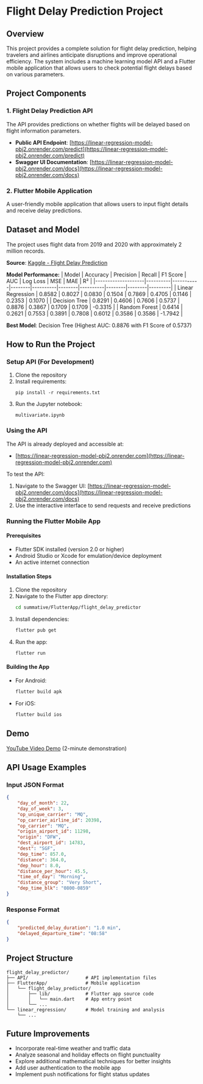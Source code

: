 # Flight Delay Prediction Project

## Overview
This project provides a complete solution for flight delay prediction, helping travelers and airlines anticipate disruptions and improve operational efficiency. The system includes a machine learning model API and a Flutter mobile application that allows users to check potential flight delays based on various parameters.

## Project Components

### 1. Flight Delay Prediction API
The API provides predictions on whether flights will be delayed based on flight information parameters.

- **Public API Endpoint**: [https://linear-regression-model-pbj2.onrender.com/predict](https://linear-regression-model-pbj2.onrender.com/predict)
- **Swagger UI Documentation**: [https://linear-regression-model-pbj2.onrender.com/docs](https://linear-regression-model-pbj2.onrender.com/docs)

### 2. Flutter Mobile Application
A user-friendly mobile application that allows users to input flight details and receive delay predictions.

## Dataset and Model

The project uses flight data from 2019 and 2020 with approximately 2 million records.

**Source**: [Kaggle - Flight Delay Prediction](https://www.kaggle.com/datasets/divyansh22/flight-delay-prediction)

**Model Performance:**
| Model              | Accuracy | Precision | Recall | F1 Score | AUC    | Log Loss | MSE    | MAE    | R²      |
|--------------------|----------|-----------|--------|----------|--------|----------|--------|--------|---------|
| Linear Regression  | 0.8582   | 0.8027    | 0.0830 | 0.1504   | 0.7869 | 0.4705   | 0.1146 | 0.2353 | 0.1070  |
| Decision Tree      | 0.8291   | 0.4606    | 0.7606 | 0.5737   | 0.8876 | 0.3867   | 0.1709 | 0.1709 | -0.3315 |
| Random Forest      | 0.6414   | 0.2621    | 0.7553 | 0.3891   | 0.7808 | 0.6012   | 0.3586 | 0.3586 | -1.7942 |

**Best Model**: Decision Tree (Highest AUC: 0.8876 with F1 Score of 0.5737)

## How to Run the Project

### Setup API (For Development)
1. Clone the repository
2. Install requirements:
   ```
   pip install -r requirements.txt
   ```
3. Run the Jupyter notebook:
   ```
   multivariate.ipynb
   ```

### Using the API
The API is already deployed and accessible at:
- [https://linear-regression-model-pbj2.onrender.com](https://linear-regression-model-pbj2.onrender.com)

To test the API:
1. Navigate to the Swagger UI: [https://linear-regression-model-pbj2.onrender.com/docs](https://linear-regression-model-pbj2.onrender.com/docs)
2. Use the interactive interface to send requests and receive predictions

### Running the Flutter Mobile App

#### Prerequisites
- Flutter SDK installed (version 2.0 or higher)
- Android Studio or Xcode for emulation/device deployment
- An active internet connection

#### Installation Steps
1. Clone the repository
2. Navigate to the Flutter app directory:
   ```bash
   cd summative/FlutterApp/flight_delay_predictor
   ```
3. Install dependencies:
   ```bash
   flutter pub get
   ```
4. Run the app:
   ```bash
   flutter run
   ```

#### Building the App
- For Android:
  ```bash
  flutter build apk
  ```
- For iOS:
  ```bash
  flutter build ios
  ```

## Demo
[YouTube Video Demo](https://www.youtube.com/your_demo_link_here) (2-minute demonstration)

## API Usage Examples

### Input JSON Format
```json
{
    "day_of_month": 22,
    "day_of_week": 3,
    "op_unique_carrier": "MQ",
    "op_carrier_airline_id": 20398,
    "op_carrier": "MQ",
    "origin_airport_id": 11298,
    "origin": "DFW",
    "dest_airport_id": 14783,
    "dest": "SGF",
    "dep_time": 857.0,
    "distance": 364.0,
    "dep_hour": 8.0,
    "distance_per_hour": 45.5,
    "time_of_day": "Morning",
    "distance_group": "Very Short",
    "dep_time_blk": "0800-0859"
}
```

### Response Format
```json
{
    "predicted_delay_duration": "1.0 min",
    "delayed_departure_time": "08:58"
}
```

## Project Structure
```
flight_delay_predictor/
├── API/                     # API implementation files
├── FlutterApp/              # Mobile application
│   └── flight_delay_predictor/
│       ├── lib/             # Flutter app source code
│       │   └── main.dart    # App entry point
│       └── ...
└── linear_regression/       # Model training and analysis
    └── ...
```

## Future Improvements
- Incorporate real-time weather and traffic data
- Analyze seasonal and holiday effects on flight punctuality
- Explore additional mathematical techniques for better insights
- Add user authentication to the mobile app
- Implement push notifications for flight status updates